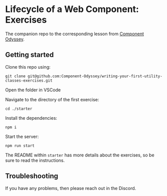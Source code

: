 # Lifecycle of a Web Component: Exercises

The companion repo to the corresponding lesson from [Component Odyssey](https://component-odyssey.com).

## Getting started

Clone this repo using:

`git clone git@github.com:Component-Odyssey/writing-your-first-utility-classes-exercises.git`

Open the folder in VSCode

Navigate to the directory of the first exercise:

`cd ./starter`

Install the dependencies:

`npm i`

Start the server:

`npm run start`

The README within `starter` has more details about the exercises, so be sure to read the instructions.

## Troubleshooting

If you have any problems, then please reach out in the Discord.

